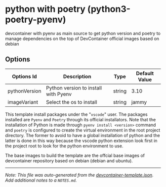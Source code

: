 
# python with poetry (python3-poetry-pyenv)

devcontainer with pyenv as main source to get python version and poetry to manage dependencies on the top of  DevContainer official images based on debian 

## Options

| Options Id | Description | Type | Default Value |
|-----|-----|-----|-----|
| pythonVersion | Python version to install with Pyenv | string | 3.10 |
| imageVariant | Select the os to install | string | jammy |

This template install packages under the "`vscode`" user. The packages installed are `Pyenv` and `Poetry` through its official installators. Note that the installation of Python is made through  `pyenv install <version>` command and `poetry` is configured to create the virtual environment in the root project directory. The former to avoid to have a global installation of python and the latter is done in this way because the vscode python extension look first in the project root to look for the python environment to use.

The base images to build the template are the offcial base images of devcontainer repository based on debian (debian and ubuntu).

---

_Note: This file was auto-generated from the [devcontainer-template.json](https://github.com/Standard-IO/devcontainers/blob/main/src/python3-poetry-pyenv/devcontainer-template.json).  Add additional notes to a `NOTES.md`._
